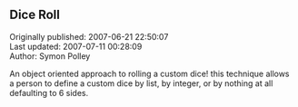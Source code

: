 ## Dice Roll  
Originally published: 2007-06-21 22:50:07  
Last updated: 2007-07-11 00:28:09  
Author: Symon Polley  
  
An object oriented approach to rolling a custom dice!
this technique allows a person to define a custom dice by list,
by integer, or by nothing at all defaulting to 6 sides.